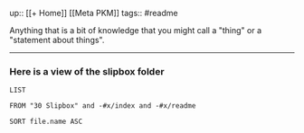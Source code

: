 up:: [[+ Home]] [[Meta PKM]]
tags:: #readme

Anything that is a bit of knowledge that you might call a "thing" or a "statement about things".

---

### Here is a view of the slipbox folder

``` dataview
LIST

FROM "30 Slipbox" and -#x/index and -#x/readme

SORT file.name ASC
```
